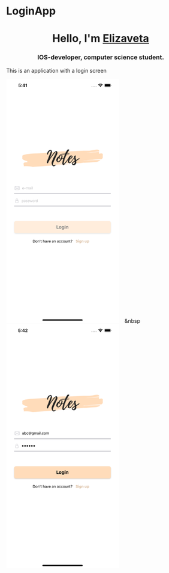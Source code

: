 # LoginApp

<h1 align="center">Hello, I'm <a href="https://github.com/efrosinina" target="_blank">Elizaveta</a> 
<h3 align="center">IOS-developer, computer science student.</h3>

This is an application with a login screen

<img src="https://github.com/efrosinina/LoginApp/blob/main/Simulator%20Screenshot%20-%20iPhone%2014%20Plus%20-%202023-05-21%20at%2017.41.14.png" width="300"> &nbsp;&nbsp;&nbsp;&nbsp <img src="https://github.com/efrosinina/LoginApp/blob/main/Simulator%20Screenshot%20-%20iPhone%2014%20Plus%20-%202023-05-21%20at%2017.42.14.png" width="300">

